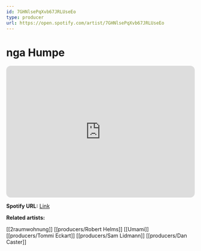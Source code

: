 ```yaml
---
id: 7GHNlsePqXvb67JRLUseEo
type: producer
url: https://open.spotify.com/artist/7GHNlsePqXvb67JRLUseEo
---
```

# nga Humpe

<iframe style="border-radius:12px" src="https://open.spotify.com/embed/artist/7GHNlsePqXvb67JRLUseEo" width="100%" height="352" frameBorder="0" allowfullscreen="" allow="autoplay; clipboard-write; encrypted-media; fullscreen; picture-in-picture" loading="lazy"></iframe>

**Spotify URL:** [Link](https://open.spotify.com/artist/7GHNlsePqXvb67JRLUseEo)

**Related artists:**

[[2raumwohnung]]
[[producers/Robert Helms]]
[[Umami]]
[[producers/Tommi Eckart]]
[[producers/Sam Lidmann]]
[[producers/Dan Caster]]
